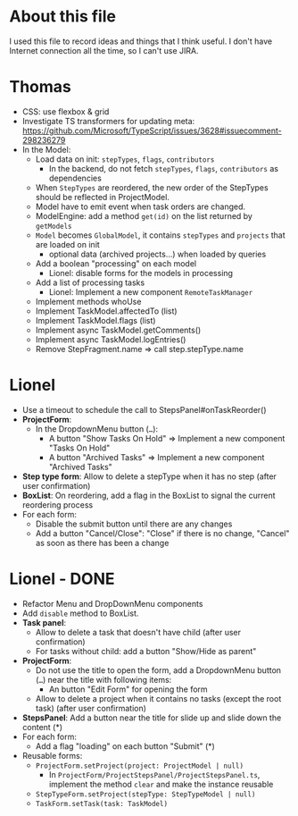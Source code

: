 # About this file
I used this file to record ideas and things that I think useful. I don't have Internet connection all
the time, so I can't use JIRA.

# Thomas

- CSS: use flexbox & grid
- Investigate TS transformers for updating meta: https://github.com/Microsoft/TypeScript/issues/3628#issuecomment-298236279
- In the Model:
  - Load data on init: `stepTypes`, `flags`, `contributors`
    - In the backend, do not fetch `stepTypes`, `flags`, `contributors` as dependencies
  - When `StepTypes` are reordered, the new order of the StepTypes should be reflected in ProjectModel.
  - Model have to emit event when task orders are changed.
  - ModelEngine: add a method `get(id)` on the list returned by `getModels`
  - `Model` becomes `GlobalModel`, it contains `stepTypes` and `projects` that are loaded on init
    - optional data (archived projects...) when loaded by queries
  - Add a boolean "processing" on each model
    - Lionel: disable forms for the models in processing
  - Add a list of processing tasks
    - Lionel: Implement a new component `RemoteTaskManager`
  - Implement methods whoUse
  - Implement TaskModel.affectedTo (list)
  - Implement TaskModel.flags (list)
  - Implement async TaskModel.getComments()
  - Implement async TaskModel.logEntries()
  - Remove StepFragment.name => call step.stepType.name


# Lionel
- Use a timeout to schedule the call to StepsPanel#onTaskReorder()
- **ProjectForm**:
  - In the DropdownMenu button (`…`):
    - A button "Show Tasks On Hold" => Implement a new component "Tasks On Hold"
    - A button "Archived Tasks" => Implement a new component "Archived Tasks"
- **Step type form**: Allow to delete a stepType when it has no step (after user confirmation)
- **BoxList**: On reordering, add a flag in the BoxList to signal the current reordering process
- For each form:
  - Disable the submit button until there are any changes
  - Add a button "Cancel/Close": "Close" if there is no change, "Cancel" as soon as there has been a change

# Lionel - DONE

- Refactor Menu and DropDownMenu components
- Add `disable` method to BoxList.
- **Task panel**:
  - Allow to delete a task that doesn't have child (after user confirmation)
  - For tasks without child: add a button "Show/Hide as parent"
- **ProjectForm**:
  - Do not use the title to open the form, add a DropdownMenu button (`…`) near the title with following items:
    - An button "Edit Form" for opening the form
  - Allow to delete a project when it contains no tasks (except the root task) (after user confirmation)
- **StepsPanel**: Add a button near the title for slide up and slide down the content (*)
- For each form:
  - Add a flag "loading" on each button "Submit" (*)
- Reusable forms:
  - `ProjectForm.setProject(project: ProjectModel | null)`
    - In `ProjectForm/ProjectStepsPanel/ProjectStepsPanel.ts`, implement the method `clear` and make the instance reusable
  - `StepTypeForm.setProject(stepType: StepTypeModel | null)`
  - `TaskForm.setTask(task: TaskModel)`
